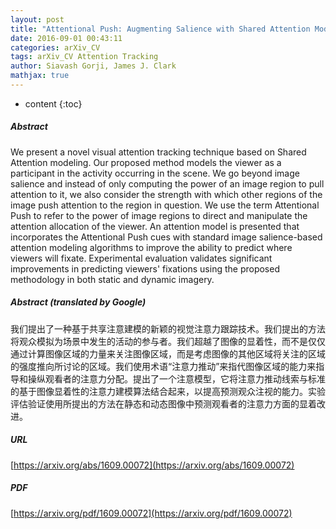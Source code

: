 ```yaml
---
layout: post
title: "Attentional Push: Augmenting Salience with Shared Attention Modeling"
date: 2016-09-01 00:43:11
categories: arXiv_CV
tags: arXiv_CV Attention Tracking
author: Siavash Gorji, James J. Clark
mathjax: true
---
```


* content
{:toc}

##### Abstract
We present a novel visual attention tracking technique based on Shared Attention modeling. Our proposed method models the viewer as a participant in the activity occurring in the scene. We go beyond image salience and instead of only computing the power of an image region to pull attention to it, we also consider the strength with which other regions of the image push attention to the region in question. We use the term Attentional Push to refer to the power of image regions to direct and manipulate the attention allocation of the viewer. An attention model is presented that incorporates the Attentional Push cues with standard image salience-based attention modeling algorithms to improve the ability to predict where viewers will fixate. Experimental evaluation validates significant improvements in predicting viewers' fixations using the proposed methodology in both static and dynamic imagery.

##### Abstract (translated by Google)
我们提出了一种基于共享注意建模的新颖的视觉注意力跟踪技术。我们提出的方法将观众模拟为场景中发生的活动的参与者。我们超越了图像的显着性，而不是仅仅通过计算图像区域的力量来关注图像区域，而是考虑图像的其他区域将关注的区域的强度推向所讨论的区域。我们使用术语“注意力推动”来指代图像区域的能力来指导和操纵观看者的注意力分配。提出了一个注意模型，它将注意力推动线索与标准的基于图像显着性的注意力建模算法结合起来，以提高预测观众注视的能力。实验评估验证使用所提出的方法在静态和动态图像中预测观看者的注意力方面的显着改进。

##### URL
[https://arxiv.org/abs/1609.00072](https://arxiv.org/abs/1609.00072)

##### PDF
[https://arxiv.org/pdf/1609.00072](https://arxiv.org/pdf/1609.00072)

